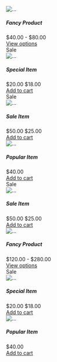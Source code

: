<section class="py-5">
            <div class="container px-4 px-lg-5 mt-5">
                <div class="row gx-4 gx-lg-5 row-cols-2 row-cols-md-3 row-cols-xl-4 justify-content-center">
                    <div class="col mb-5">
                        <div class="card h-100">
                            <!-- Product image-->
                            <img class="card-img-top" src="https://dummyimage.com/450x300/dee2e6/6c757d.jpg" alt="...">
                            <!-- Product details-->
                            <div class="card-body p-4">
                                <div class="text-center">
                                    <!-- Product name-->
                                    <h5 class="fw-bolder">Fancy Product</h5>
                                    <!-- Product price-->
                                    $40.00 - $80.00
                                </div>
                            </div>
                            <!-- Product actions-->
                            <div class="card-footer p-4 pt-0 border-top-0 bg-transparent">
                                <div class="text-center"><a class="btn btn-outline-dark mt-auto" href="#">View options</a></div>
                            </div>
                        </div>
                    </div>
                    <div class="col mb-5">
                        <div class="card h-100">
                            <!-- Sale badge-->
                            <div class="badge bg-dark text-white position-absolute" style="top: 0.5rem; right: 0.5rem">Sale</div>
                            <!-- Product image-->
                            <img class="card-img-top" src="https://dummyimage.com/450x300/dee2e6/6c757d.jpg" alt="...">
                            <!-- Product details-->
                            <div class="card-body p-4">
                                <div class="text-center">
                                    <!-- Product name-->
                                    <h5 class="fw-bolder">Special Item</h5>
                                    <!-- Product reviews-->
                                    <div class="d-flex justify-content-center small text-warning mb-2">
                                        <div class="bi-star-fill"></div>
                                        <div class="bi-star-fill"></div>
                                        <div class="bi-star-fill"></div>
                                        <div class="bi-star-fill"></div>
                                        <div class="bi-star-fill"></div>
                                    </div>
                                    <!-- Product price-->
                                    <span class="text-muted text-decoration-line-through">$20.00</span>
                                    $18.00
                                </div>
                            </div>
                            <!-- Product actions-->
                            <div class="card-footer p-4 pt-0 border-top-0 bg-transparent">
                                <div class="text-center"><a class="btn btn-outline-dark mt-auto" href="#">Add to cart</a></div>
                            </div>
                        </div>
                    </div>
                    <div class="col mb-5">
                        <div class="card h-100">
                            <!-- Sale badge-->
                            <div class="badge bg-dark text-white position-absolute" style="top: 0.5rem; right: 0.5rem">Sale</div>
                            <!-- Product image-->
                            <img class="card-img-top" src="https://dummyimage.com/450x300/dee2e6/6c757d.jpg" alt="...">
                            <!-- Product details-->
                            <div class="card-body p-4">
                                <div class="text-center">
                                    <!-- Product name-->
                                    <h5 class="fw-bolder">Sale Item</h5>
                                    <!-- Product price-->
                                    <span class="text-muted text-decoration-line-through">$50.00</span>
                                    $25.00
                                </div>
                            </div>
                            <!-- Product actions-->
                            <div class="card-footer p-4 pt-0 border-top-0 bg-transparent">
                                <div class="text-center"><a class="btn btn-outline-dark mt-auto" href="#">Add to cart</a></div>
                            </div>
                        </div>
                    </div>
                    <div class="col mb-5">
                        <div class="card h-100">
                            <!-- Product image-->
                            <img class="card-img-top" src="https://dummyimage.com/450x300/dee2e6/6c757d.jpg" alt="...">
                            <!-- Product details-->
                            <div class="card-body p-4">
                                <div class="text-center">
                                    <!-- Product name-->
                                    <h5 class="fw-bolder">Popular Item</h5>
                                    <!-- Product reviews-->
                                    <div class="d-flex justify-content-center small text-warning mb-2">
                                        <div class="bi-star-fill"></div>
                                        <div class="bi-star-fill"></div>
                                        <div class="bi-star-fill"></div>
                                        <div class="bi-star-fill"></div>
                                        <div class="bi-star-fill"></div>
                                    </div>
                                    <!-- Product price-->
                                    $40.00
                                </div>
                            </div>
                            <!-- Product actions-->
                            <div class="card-footer p-4 pt-0 border-top-0 bg-transparent">
                                <div class="text-center"><a class="btn btn-outline-dark mt-auto" href="#">Add to cart</a></div>
                            </div>
                        </div>
                    </div>
                    <div class="col mb-5">
                        <div class="card h-100">
                            <!-- Sale badge-->
                            <div class="badge bg-dark text-white position-absolute" style="top: 0.5rem; right: 0.5rem">Sale</div>
                            <!-- Product image-->
                            <img class="card-img-top" src="https://dummyimage.com/450x300/dee2e6/6c757d.jpg" alt="...">
                            <!-- Product details-->
                            <div class="card-body p-4">
                                <div class="text-center">
                                    <!-- Product name-->
                                    <h5 class="fw-bolder">Sale Item</h5>
                                    <!-- Product price-->
                                    <span class="text-muted text-decoration-line-through">$50.00</span>
                                    $25.00
                                </div>
                            </div>
                            <!-- Product actions-->
                            <div class="card-footer p-4 pt-0 border-top-0 bg-transparent">
                                <div class="text-center"><a class="btn btn-outline-dark mt-auto" href="#">Add to cart</a></div>
                            </div>
                        </div>
                    </div>
                    <div class="col mb-5">
                        <div class="card h-100">
                            <!-- Product image-->
                            <img class="card-img-top" src="https://dummyimage.com/450x300/dee2e6/6c757d.jpg" alt="...">
                            <!-- Product details-->
                            <div class="card-body p-4">
                                <div class="text-center">
                                    <!-- Product name-->
                                    <h5 class="fw-bolder">Fancy Product</h5>
                                    <!-- Product price-->
                                    $120.00 - $280.00
                                </div>
                            </div>
                            <!-- Product actions-->
                            <div class="card-footer p-4 pt-0 border-top-0 bg-transparent">
                                <div class="text-center"><a class="btn btn-outline-dark mt-auto" href="#">View options</a></div>
                            </div>
                        </div>
                    </div>
                    <div class="col mb-5">
                        <div class="card h-100">
                            <!-- Sale badge-->
                            <div class="badge bg-dark text-white position-absolute" style="top: 0.5rem; right: 0.5rem">Sale</div>
                            <!-- Product image-->
                            <img class="card-img-top" src="https://dummyimage.com/450x300/dee2e6/6c757d.jpg" alt="...">
                            <!-- Product details-->
                            <div class="card-body p-4">
                                <div class="text-center">
                                    <!-- Product name-->
                                    <h5 class="fw-bolder">Special Item</h5>
                                    <!-- Product reviews-->
                                    <div class="d-flex justify-content-center small text-warning mb-2">
                                        <div class="bi-star-fill"></div>
                                        <div class="bi-star-fill"></div>
                                        <div class="bi-star-fill"></div>
                                        <div class="bi-star-fill"></div>
                                        <div class="bi-star-fill"></div>
                                    </div>
                                    <!-- Product price-->
                                    <span class="text-muted text-decoration-line-through">$20.00</span>
                                    $18.00
                                </div>
                            </div>
                            <!-- Product actions-->
                            <div class="card-footer p-4 pt-0 border-top-0 bg-transparent">
                                <div class="text-center"><a class="btn btn-outline-dark mt-auto" href="#">Add to cart</a></div>
                            </div>
                        </div>
                    </div>
                    <div class="col mb-5">
                        <div class="card h-100">
                            <!-- Product image-->
                            <img class="card-img-top" src="https://dummyimage.com/450x300/dee2e6/6c757d.jpg" alt="...">
                            <!-- Product details-->
                            <div class="card-body p-4">
                                <div class="text-center">
                                    <!-- Product name-->
                                    <h5 class="fw-bolder">Popular Item</h5>
                                    <!-- Product reviews-->
                                    <div class="d-flex justify-content-center small text-warning mb-2">
                                        <div class="bi-star-fill"></div>
                                        <div class="bi-star-fill"></div>
                                        <div class="bi-star-fill"></div>
                                        <div class="bi-star-fill"></div>
                                        <div class="bi-star-fill"></div>
                                    </div>
                                    <!-- Product price-->
                                    $40.00
                                </div>
                            </div>
                            <!-- Product actions-->
                            <div class="card-footer p-4 pt-0 border-top-0 bg-transparent">
                                <div class="text-center"><a class="btn btn-outline-dark mt-auto" href="#">Add to cart</a></div>
                            </div>
                        </div>
                    </div>
                </div>
            </div>
        </section>
